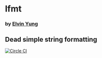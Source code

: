 # lfmt
### by [Elvin Yung](https://github.com/elvinyung)
## Dead simple string formatting

[![Circle CI](https://circleci.com/gh/elvinyung/lfmt.svg?style=svg)](https://circleci.com/gh/elvinyung/lfmt)
